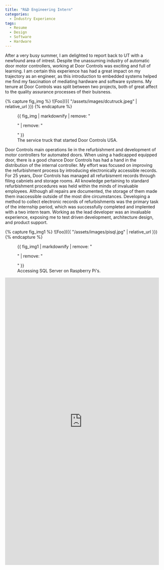 ```yaml
---
title: "R&D Engineering Intern"
categories:
  - Industry Experience
tags:
  - Resume
  - Design
  - Software
  - Hardware
---
```


  After a very busy summer, I am delighted to report back to UT with a newfound area of intrest. Despite the unassuming industry of automatic door motor controllers, working at Door
 Controls was exciting and full of learning. I am certain this experience has had a great impact on my trajectory as an engineer, as this introduction to embedded systems helped me find
 my fascination of mediating hardware and software systems. My tenure at Door Controls was split between two projects, both of great affect to the quality assurance processes of their buisness.
 
{% capture fig_img %}
![Foo]({{ "/assets/images/dcutruck.jpeg" | relative_url }})
{% endcapture %}

<figure>
  {{ fig_img | markdownify | remove: "<p>" | remove: "</p>" }}
  <figcaption>The service truck that started Door Controls USA.</figcaption>
</figure>
 
 
Door Controls main operations lie in the refurbishment and development of motor controllers for automated doors. When using a hadicapped equipped door, there is a good chance Door Controls has had a
 hand in the distribution of the internal controller. My effort was focused on improving the refurbishment process by introducing electronically accessible records. For 25 years, Door Controls 
 has managed all refurbisment records through filing cabniets and storage rooms. All knowledge pertaining to standard refurbishment procedures was held within the minds of invaluable employees.
Although all repairs are documented, the storage of them made them inaccessible outside of the most dire circumstances. Developing a method to collect electronic records of refurbishments was the primary task
of the internship period, which was successfully completed and implented with a two intern team. Working as the lead developer was an invaluable experience, exposing me to test driven development, architecture design,
 and product support.
 

{% capture fig_img1 %}
![Foo]({{ "/assets/images/pisql.jpg" | relative_url }})
{% endcapture %}

<figure>
  {{ fig_img1 | markdownify | remove: "<p>" | remove: "</p>" }}
  <figcaption>Accessing SQL Server on Raspberry Pi's.</figcaption>
</figure>

<div style='position:relative; padding-bottom:calc(177.78% + 44px)'><iframe src='https://gfycat.com/ifr/SardonicMeatyHare' frameborder='0' scrolling='no' width='100%' height='100%' style='position:absolute;top:0;left:0;' allowfullscreen></iframe></div>